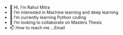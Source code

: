 - 👋 Hi, I’m Rahul Mitra 
- 👀 I’m interested in Machine learning and deep learning 
- 🌱 I’m currently learning Python coding 
- 💞️ I’m looking to collaborate on Masters Thesis 
- 📫 How to reach me ...Email

<!---
raehul03/raehul03 is a ✨ special ✨ repository because its `README.md` (this file) appears on your GitHub profile.
You can click the Preview link to take a look at your changes.
--->
